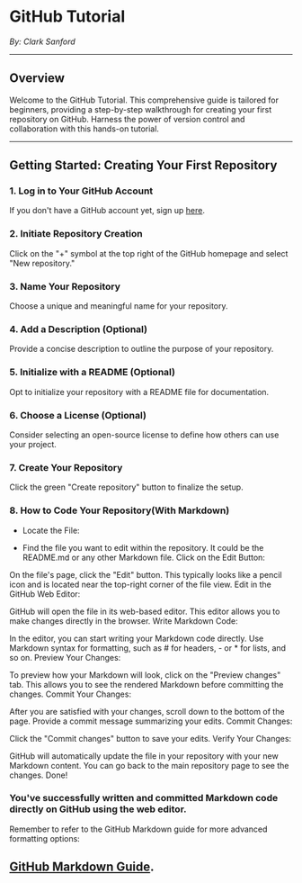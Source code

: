 # GitHub Tutorial

*By: Clark Sanford*

---

## Overview

Welcome to the GitHub Tutorial. This comprehensive guide is tailored for beginners, providing a step-by-step walkthrough for creating your first repository on GitHub. Harness the power of version control and collaboration with this hands-on tutorial.

---

## Getting Started: Creating Your First Repository

### 1. Log in to Your GitHub Account

If you don't have a GitHub account yet, sign up [here](https://github.com/).

### 2. Initiate Repository Creation

Click on the "+" symbol at the top right of the GitHub homepage and select "New repository."

### 3. Name Your Repository

Choose a unique and meaningful name for your repository.

### 4. Add a Description (Optional)

Provide a concise description to outline the purpose of your repository.

### 5. Initialize with a README (Optional)

Opt to initialize your repository with a README file for documentation.

### 6. Choose a License (Optional)

Consider selecting an open-source license to define how others can use your project.

### 7. Create Your Repository

Click the green "Create repository" button to finalize the setup.

### 8. How to Code Your Repository(With Markdown)

- Locate the File:

- Find the file you want to edit within the repository. It could be the README.md or any other Markdown file.
Click on the Edit Button:

On the file's page, click the "Edit" button. This typically looks like a pencil icon and is located near the top-right corner of the file view.
Edit in the GitHub Web Editor:

GitHub will open the file in its web-based editor. This editor allows you to make changes directly in the browser.
Write Markdown Code:

In the editor, you can start writing your Markdown code directly. Use Markdown syntax for formatting, such as # for headers, - or * for lists, and so on.
Preview Your Changes:

To preview how your Markdown will look, click on the "Preview changes" tab. This allows you to see the rendered Markdown before committing the changes.
Commit Your Changes:

After you are satisfied with your changes, scroll down to the bottom of the page. Provide a commit message summarizing your edits.
Commit Changes:

Click the "Commit changes" button to save your edits.
Verify Your Changes:

GitHub will automatically update the file in your repository with your new Markdown content. You can go back to the main repository page to see the changes.
Done!

### You've successfully written and committed Markdown code directly on GitHub using the web editor.

Remember to refer to the GitHub Markdown guide for more advanced formatting options:

[GitHub Markdown Guide](https://docs.github.com/en/get-started/writing-on-github/getting-started-with-writing-and-formatting-on-github/basic-writing-and-formatting-syntax).
---
